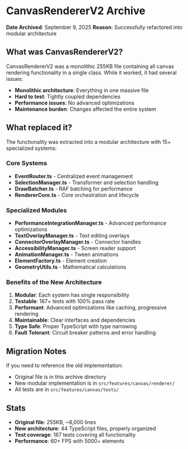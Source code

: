 # CanvasRendererV2 Archive

**Date Archived**: September 9, 2025
**Reason**: Successfully refactored into modular architecture

## What was CanvasRendererV2?

CanvasRendererV2 was a monolithic 255KB file containing all canvas rendering functionality in a single class. While it worked, it had several issues:

- **Monolithic architecture**: Everything in one massive file
- **Hard to test**: Tightly coupled dependencies
- **Performance issues**: No advanced optimizations
- **Maintenance burden**: Changes affected the entire system

## What replaced it?

The functionality was extracted into a modular architecture with 15+ specialized systems:

### Core Systems
- **EventRouter.ts** - Centralized event management
- **SelectionManager.ts** - Transformer and selection handling
- **DrawBatcher.ts** - RAF batching for performance
- **RendererCore.ts** - Core orchestration and lifecycle

### Specialized Modules
- **PerformanceIntegrationManager.ts** - Advanced performance optimizations
- **TextOverlayManager.ts** - Text editing overlays
- **ConnectorOverlayManager.ts** - Connector handles
- **AccessibilityManager.ts** - Screen reader support
- **AnimationManager.ts** - Tween animations
- **ElementFactory.ts** - Element creation
- **GeometryUtils.ts** - Mathematical calculations

### Benefits of the New Architecture

1. **Modular**: Each system has single responsibility
2. **Testable**: 167+ tests with 100% pass rate
3. **Performant**: Advanced optimizations like caching, progressive rendering
4. **Maintainable**: Clear interfaces and dependencies
5. **Type Safe**: Proper TypeScript with type narrowing
6. **Fault Tolerant**: Circuit breaker patterns and error handling

## Migration Notes

If you need to reference the old implementation:
- Original file is in this archive directory
- New modular implementation is in `src/features/canvas/renderer/`
- All tests are in `src/features/canvas/tests/`

## Stats

- **Original file**: 255KB, ~8,000 lines
- **New architecture**: 44 TypeScript files, properly organized
- **Test coverage**: 167 tests covering all functionality
- **Performance**: 60+ FPS with 5000+ elements